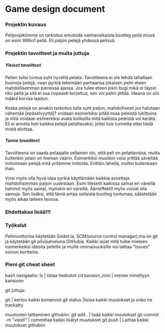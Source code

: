 # Game design document


### Projektin kuvaus
Peliprojektimme on tarkoitus emuloida vanhanaikaista bootleg peliä missä on esim 999in1 peliä. Eli paljon pelejä yhdessä pelissä. 

### Projektin tavoitteet ja muita juttuja

##### Yleiset tavoitteet

Pelien tulisi tuntua suht hyvältä pelata. Tavoitteena ei ole tehdä tahallaan huonoja pelejä, vaan pyrkiä tekemään parhaansa jokaisen pelin eteen mahdollisemman pienessä ajassa. Jos tulee eteen jokin bugi mikä ei täysin riko peliä ja sitä ei saa nopeasti korjattua, sen voi peliin jättää. Ideana on siis määrä korvaa laadun.

Koska pelejä on ainakin tarkoitus tulla suht paljon, mahdollisesti jos halutaan vähentää [epäselvyyttä]? voidaan esimerkiksi pitää osaa peleistä lukittuina ja niitä voidaan esimerkiksi avata kolikoilla mitä kaikista peleistä voi kerätä. Eli ei anneta heti kaikkia pelejä pelattavaksi, jottei tule tunnetta ettei tiedä mistä aloittaa.

##### Tunne tavoitteet
Tavoitteena on saada pelaajalle sellainen olo, että peli on pelattavissa, mutta kuitenkin jotain on hieman väärin. Esimerkiksi musiikin voisi yrittää säveltää imitoimaan pelejä mitä yritämme imitoida. Erittäin lähellä, muttei kuitenkaan ihan.

Voisi myös olla hyvä idea pyrkiä käyttämään kaikkia assetteja mahdollisimman paljon uudestaan. Esim tilesetit kaikissa samat eri väreillä hahmot myös samat, myöskin eri väreillä. Äänieffektit myös voivat olla samoja. Sen lisäksi, että tämä antaa sellaista bootleg tuntumaa, säästetään myös aikaa taiteen teossa.

### Ehdottakaa lisää!!!

### Työkalut

Pelimoottorina käytetään Godot:ia, SCM(source control manager):ina on git ja käytetään git pilvipalveluna GitHubia. Kaikki asiat mitä tulee mieleen esimerkeiksi ideoita peleille ja muille ominaisuuksille voi laittaa "Issues" osioon kortteina.


### Pieni git cheat sheet
bash navigaatio:
ls | listaa tiedostot
cd kansion_nimi | menee nimettyyn kansioon

git juttuja:

git                    | kertoo kaikki komennot
git status            |listaa kaikki muutokset ja onko ne trackatty

muutosten laittaminen githubiin:
git add .              | lisää kaikki muutokset
git commit -m "viesti" | committaa kaikki lisätyt muutokset
git push               | Laittaa kaikki muutokset githubiin 
